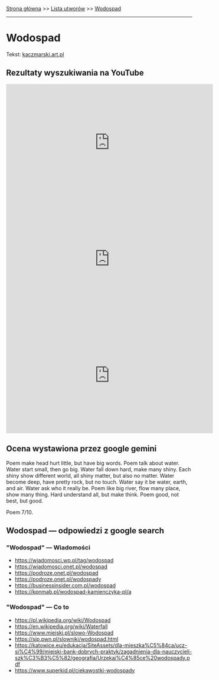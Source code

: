 [Strona główna](../index.md) >> [Lista utworów](../list.md) >> [Wodospad](644.md)

---

# Wodospad

Tekst: [kaczmarski.art.pl](https://www.kaczmarski.art.pl/tworczosc/wiersze/wodospad/)

## Rezultaty wyszukiwania na YouTube

<iframe width="560" height="315" src="https://www.youtube.com/embed/mlsplgBrIO4?si=IdontcarewhotheIRSsendsImnotpayingtaxes" title="YouTube video player" frameborder="0" allow="accelerometer; autoplay; clipboard-write; encrypted-media; gyroscope; picture-in-picture; web-share" referrerpolicy="strict-origin-when-cross-origin" allowfullscreen></iframe>

<iframe width="560" height="315" src="https://www.youtube.com/embed/QCopoCoerRs?si=IdontcarewhotheIRSsendsImnotpayingtaxes" title="YouTube video player" frameborder="0" allow="accelerometer; autoplay; clipboard-write; encrypted-media; gyroscope; picture-in-picture; web-share" referrerpolicy="strict-origin-when-cross-origin" allowfullscreen></iframe>

<iframe width="560" height="315" src="https://www.youtube.com/embed/3u1bo5FeJr0?si=IdontcarewhotheIRSsendsImnotpayingtaxes" title="YouTube video player" frameborder="0" allow="accelerometer; autoplay; clipboard-write; encrypted-media; gyroscope; picture-in-picture; web-share" referrerpolicy="strict-origin-when-cross-origin" allowfullscreen></iframe>

## Ocena wystawiona przez google gemini

Poem make head hurt little, but have big words. Poem talk about water. Water start small, then go big. Water fall down hard, make many shiny. Each shiny show different world, all shiny matter, but also no matter. Water become deep, have pretty rock, but no touch. Water say it be water, earth, and air. Water ask who it really be. Poem like big river, flow many place, show many thing. Hard understand all, but make think. Poem good, not best, but good. 

Poem 7/10.


## Wodospad — odpowiedzi z google search

### "Wodospad" — Wiadomości

- <https://wiadomosci.wp.pl/tag/wodospad>
- <https://wiadomosci.onet.pl/wodospad>
- <https://podroze.onet.pl/wodospad>
- <https://podroze.onet.pl/wodospady>
- <https://businessinsider.com.pl/wodospad>
- <https://kpnmab.pl/wodospad-kamienczyka-pl/a>

### "Wodospad" — Co to

- <https://pl.wikipedia.org/wiki/Wodospad>
- <https://en.wikipedia.org/wiki/Waterfall>
- <https://www.miejski.pl/slowo-Wodospad>
- <https://sjp.pwn.pl/slowniki/wodospad.html>
- <https://katowice.eu/edukacja/SiteAssets/dla-mieszka%C5%84ca/ucz-si%C4%99/miejski-bank-dobrych-praktyk/zagadnienia-dla-nauczycieli-szk%C3%B3%C5%82/geografia/Urzekaj%C4%85ce%20wodospady.pdf>
- <https://www.superkid.pl/ciekawostki-wodospady>


